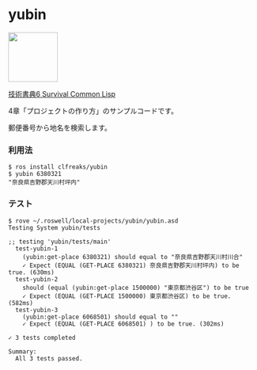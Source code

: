 # yubin

<img src="https://lh3.googleusercontent.com/7R86AWGBu4t5mbtw1heKahOQ8p82_CvjrDYfhejwtl8LqzCAROM5xWptgyvmj45Skgh3bGpgKvV6Q4_jBGI" width="100px">

[技術書典6 Survival Common Lisp](https://techbookfest.org/event/tbf06/circle/38170002)

4章「プロジェクトの作り方」のサンプルコードです。

郵便番号から地名を検索します。

### 利用法

```
$ ros install clfreaks/yubin
$ yubin 6380321
"奈良県吉野郡天川村坪内"
```

### テスト

```
$ rove ~/.roswell/local-projects/yubin/yubin.asd
Testing System yubin/tests

;; testing 'yubin/tests/main'
  test-yubin-1
    (yubin:get-place 6380321) should equal to "奈良県吉野郡天川村川合"
    ✓ Expect (EQUAL (GET-PLACE 6380321) 奈良県吉野郡天川村坪内) to be true. (630ms)
  test-yubin-2
    should (equal (yubin:get-place 1500000) "東京都渋谷区") to be true
    ✓ Expect (EQUAL (GET-PLACE 1500000) 東京都渋谷区) to be true. (582ms)
  test-yubin-3
    (yubin:get-place 6068501) should equal to ""
    ✓ Expect (EQUAL (GET-PLACE 6068501) ) to be true. (302ms)

✓ 3 tests completed

Summary:
  All 3 tests passed.
```